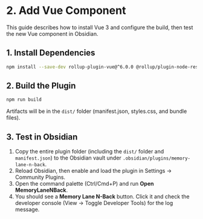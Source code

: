 # 2. Add Vue Component

This guide describes how to install Vue 3 and configure the build, then test the new Vue component in Obsidian.

## 1. Install Dependencies

```bash
npm install --save-dev rollup-plugin-vue@^6.0.0 @rollup/plugin-node-resolve@^15.0.0 @rollup/plugin-commonjs@^24.0.0 vue@^3.2.0 @vue/compiler-sfc@^3.2.0
```

## 2. Build the Plugin

```bash
npm run build
```

Artifacts will be in the `dist/` folder (manifest.json, styles.css, and bundle files).

## 3. Test in Obsidian

1. Copy the entire plugin folder (including the `dist/` folder and `manifest.json`) to the Obsidian vault under `.obsidian/plugins/memory-lane-n-back`.
2. Reload Obsidian, then enable and load the plugin in Settings → Community Plugins.
3. Open the command palette (Ctrl/Cmd+P) and run **Open MemoryLaneNBack**.
4. You should see a **Memory Lane N-Back** button. Click it and check the developer console (View → Toggle Developer Tools) for the log message.
